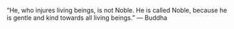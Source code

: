 “He, who injures living beings, is not Noble. He is called Noble, because he is gentle and kind towards all living beings.”
— Buddha
